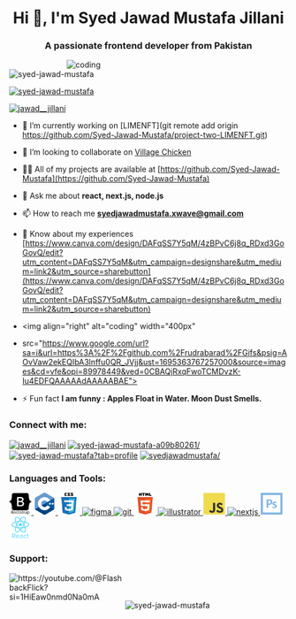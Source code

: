<h1 align="center">Hi 👋, I'm Syed Jawad Mustafa Jillani</h1>
<h3 align="center">A passionate frontend developer from Pakistan</h3>
<img align="right" alt="coding" width="400" src="https://www.google.com/url?sa=i&url=https%3A%2F%2Fmedium.com%2Flinkapi-solutions%2Fhow-to-reach-developer-experience-supreme-level-part-one-ed87015af29f&psig=AOvVaw2Ll2ut-wvtmqknxn0bA09F&ust=1693389575901000&source=images&cd=vfe&opi=89978449&ved=0CBAQjRxqFwoTCMCFjfXNgYEDFQAAAAAdAAAAABAE">
<p align="left"> <img src="https://komarev.com/ghpvc/?username=syed-jawad-mustafa&label=Profile%20views&color=0e75b6&style=flat" alt="syed-jawad-mustafa" /> </p>

<p align="left"> <a href="https://github.com/ryo-ma/github-profile-trophy"><img src="https://github-profile-trophy.vercel.app/?username=syed-jawad-mustafa" alt="syed-jawad-mustafa" /></a> </p>

<p align="left"> <a href="https://twitter.com/jawad__jillani" target="blank"><img src="https://img.shields.io/twitter/follow/jawad__jillani?logo=twitter&style=for-the-badge" alt="jawad__jillani" /></a> </p>

- 🔭 I’m currently working on [LIMENFT](git remote add origin https://github.com/Syed-Jawad-Mustafa/project-two-LIMENFT.git)

- 👯 I’m looking to collaborate on [Village Chicken](https://syed-jawad-mustafa.github.io/Syed_Jawad---Capstone_Project/)

- 👨‍💻 All of my projects are available at [https://github.com/Syed-Jawad-Mustafa](https://github.com/Syed-Jawad-Mustafa)

- 💬 Ask me about **react, next.js, node.js**

- 📫 How to reach me **syedjawadmustafa.xwave@gmail.com**

- 📄 Know about my experiences [https://www.canva.com/design/DAFqSS7Y5qM/4zBPvC6j8q_RDxd3GoGovQ/edit?utm_content=DAFqSS7Y5qM&utm_campaign=designshare&utm_medium=link2&utm_source=sharebutton](https://www.canva.com/design/DAFqSS7Y5qM/4zBPvC6j8q_RDxd3GoGovQ/edit?utm_content=DAFqSS7Y5qM&utm_campaign=designshare&utm_medium=link2&utm_source=sharebutton)

- <img align="right" alt="coding" width="400px"
- src="https://www.google.com/url?sa=i&url=https%3A%2F%2Fgithub.com%2Frudrabarad%2FGifs&psig=AOvVaw2ekEQIbA3lnffu0QR_JVjj&ust=1695363767257000&source=images&cd=vfe&opi=89978449&ved=0CBAQjRxqFwoTCMDvzK-Iu4EDFQAAAAAdAAAAABAE">
- ⚡ Fun fact **I am funny : Apples Float in Water. Moon Dust Smells.**

<h3 align="left">Connect with me:</h3>
<p align="left">
<a href="https://twitter.com/jawad__jillani" target="blank"><img align="center" src="https://raw.githubusercontent.com/rahuldkjain/github-profile-readme-generator/master/src/images/icons/Social/twitter.svg" alt="jawad__jillani" height="30" width="40" /></a>
<a href="https://linkedin.com/in/syed-jawad-mustafa-a09b80261/" target="blank"><img align="center" src="https://raw.githubusercontent.com/rahuldkjain/github-profile-readme-generator/master/src/images/icons/Social/linked-in-alt.svg" alt="syed-jawad-mustafa-a09b80261/" height="30" width="40" /></a>
<a href="https://stackoverflow.com/users/syed-jawad-mustafa?tab=profile" target="blank"><img align="center" src="https://raw.githubusercontent.com/rahuldkjain/github-profile-readme-generator/master/src/images/icons/Social/stack-overflow.svg" alt="syed-jawad-mustafa?tab=profile" height="30" width="40" /></a>
<a href="https://instagram.com/syedjawadmustafa/" target="blank"><img align="center" src="https://raw.githubusercontent.com/rahuldkjain/github-profile-readme-generator/master/src/images/icons/Social/instagram.svg" alt="syedjawadmustafa/" height="30" width="40" /></a>
</p>

<h3 align="left">Languages and Tools:</h3>
<p align="left"> <a href="https://getbootstrap.com" target="_blank" rel="noreferrer"> <img src="https://raw.githubusercontent.com/devicons/devicon/master/icons/bootstrap/bootstrap-plain-wordmark.svg" alt="bootstrap" width="40" height="40"/> </a> <a href="https://www.w3schools.com/cpp/" target="_blank" rel="noreferrer"> <img src="https://raw.githubusercontent.com/devicons/devicon/master/icons/cplusplus/cplusplus-original.svg" alt="cplusplus" width="40" height="40"/> </a> <a href="https://www.w3schools.com/css/" target="_blank" rel="noreferrer"> <img src="https://raw.githubusercontent.com/devicons/devicon/master/icons/css3/css3-original-wordmark.svg" alt="css3" width="40" height="40"/> </a> <a href="https://www.figma.com/" target="_blank" rel="noreferrer"> <img src="https://www.vectorlogo.zone/logos/figma/figma-icon.svg" alt="figma" width="40" height="40"/> </a> <a href="https://git-scm.com/" target="_blank" rel="noreferrer"> <img src="https://www.vectorlogo.zone/logos/git-scm/git-scm-icon.svg" alt="git" width="40" height="40"/> </a> <a href="https://www.w3.org/html/" target="_blank" rel="noreferrer"> <img src="https://raw.githubusercontent.com/devicons/devicon/master/icons/html5/html5-original-wordmark.svg" alt="html5" width="40" height="40"/> </a> <a href="https://www.adobe.com/in/products/illustrator.html" target="_blank" rel="noreferrer"> <img src="https://www.vectorlogo.zone/logos/adobe_illustrator/adobe_illustrator-icon.svg" alt="illustrator" width="40" height="40"/> </a> <a href="https://developer.mozilla.org/en-US/docs/Web/JavaScript" target="_blank" rel="noreferrer"> <img src="https://raw.githubusercontent.com/devicons/devicon/master/icons/javascript/javascript-original.svg" alt="javascript" width="40" height="40"/> </a> <a href="https://nextjs.org/" target="_blank" rel="noreferrer"> <img src="https://cdn.worldvectorlogo.com/logos/nextjs-2.svg" alt="nextjs" width="40" height="40"/> </a> <a href="https://www.photoshop.com/en" target="_blank" rel="noreferrer"> <img src="https://raw.githubusercontent.com/devicons/devicon/master/icons/photoshop/photoshop-line.svg" alt="photoshop" width="40" height="40"/> </a> <a href="https://reactjs.org/" target="_blank" rel="noreferrer"> <img src="https://raw.githubusercontent.com/devicons/devicon/master/icons/react/react-original-wordmark.svg" alt="react" width="40" height="40"/> </a> </p>

<h3 align="left">Support:</h3>
<p><a href="https://www.buymeacoffee.com/https://youtube.com/@FlashbackFlick?si=1HiEaw0nmd0Na0mA"> <img align="left" src="https://cdn.buymeacoffee.com/buttons/v2/default-yellow.png" height="50" width="210" alt="https://youtube.com/@FlashbackFlick?si=1HiEaw0nmd0Na0mA" /></a></p><br><br>

<p><img align="center" src="https://github-readme-stats.vercel.app/api/top-langs?username=syed-jawad-mustafa&show_icons=true&locale=en&layout=compact" alt="syed-jawad-mustafa" /></p>

